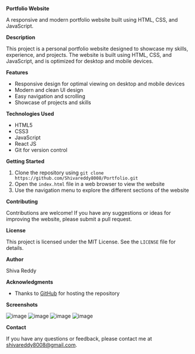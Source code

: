 **Portfolio Website**

A responsive and modern portfolio website built using HTML, CSS, and JavaScript.

**Description**

This project is a personal portfolio website designed to showcase my skills, experience, and projects. The website is built using HTML, CSS, and JavaScript, and is optimized for desktop and mobile devices.

**Features**

* Responsive design for optimal viewing on desktop and mobile devices
* Modern and clean UI design
* Easy navigation and scrolling
* Showcase of projects and skills

**Technologies Used**

* HTML5
* CSS3
* JavaScript
* React JS
* Git for version control

**Getting Started**

1. Clone the repository using `git clone https://github.com/Shivareddy8008/Portfolio.git`
2. Open the `index.html` file in a web browser to view the website
3. Use the navigation menu to explore the different sections of the website

**Contributing**

Contributions are welcome! If you have any suggestions or ideas for improving the website, please submit a pull request.

**License**

This project is licensed under the MIT License. See the `LICENSE` file for details.

**Author**

Shiva Reddy

**Acknowledgments**

* Thanks to [GitHub](https://github.com) for hosting the repository

**Screenshots**

![image](https://github.com/user-attachments/assets/152aad54-5874-4276-8981-8146b466437e)
![image](https://github.com/user-attachments/assets/5d00dfb3-4764-4b23-bd45-e94265518307)
![image](https://github.com/user-attachments/assets/c807ce71-bf4c-42f0-98f0-352ea8ebf7ed)
![image](https://github.com/user-attachments/assets/7628b3b7-2f99-4542-87fb-081602386624)


**Contact**

If you have any questions or feedback, please contact me at [shivareddy8008@gmail.com](mailto:shivareddy8008@gmail.com).
